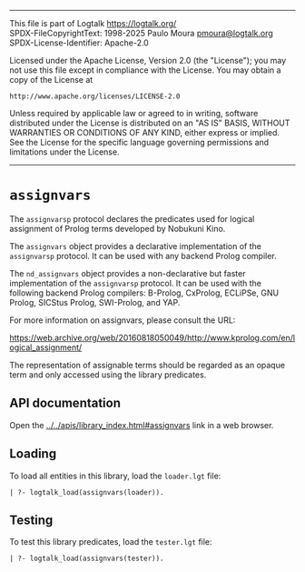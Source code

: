 ________________________________________________________________________

This file is part of Logtalk <https://logtalk.org/>  
SPDX-FileCopyrightText: 1998-2025 Paulo Moura <pmoura@logtalk.org>  
SPDX-License-Identifier: Apache-2.0

Licensed under the Apache License, Version 2.0 (the "License");
you may not use this file except in compliance with the License.
You may obtain a copy of the License at

    http://www.apache.org/licenses/LICENSE-2.0

Unless required by applicable law or agreed to in writing, software
distributed under the License is distributed on an "AS IS" BASIS,
WITHOUT WARRANTIES OR CONDITIONS OF ANY KIND, either express or implied.
See the License for the specific language governing permissions and
limitations under the License.
________________________________________________________________________


`assignvars`
============

The `assignvarsp` protocol declares the predicates used for logical assignment 
of Prolog terms developed by Nobukuni Kino.

The `assignvars` object provides a declarative implementation of the `assignvarsp`
protocol. It can be used with any backend Prolog compiler. 

The `nd_assignvars` object provides a non-declarative but faster implementation
of the `assignvarsp` protocol. It can be used with the following backend Prolog
compilers: B-Prolog, CxProlog, ECLiPSe, GNU Prolog, SICStus Prolog, SWI-Prolog,
and YAP.

For more information on assignvars, please consult the URL:

https://web.archive.org/web/20160818050049/http://www.kprolog.com/en/logical_assignment/

The representation of assignable terms should be regarded as an opaque term and
only accessed using the library predicates.


API documentation
-----------------

Open the [../../apis/library_index.html#assignvars](../../apis/library_index.html#assignvars)
link in a web browser.


Loading
-------

To load all entities in this library, load the `loader.lgt` file:

	| ?- logtalk_load(assignvars(loader)).


Testing
-------

To test this library predicates, load the `tester.lgt` file:

	| ?- logtalk_load(assignvars(tester)).
